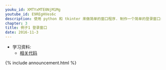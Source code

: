 ```yaml
---
youku_id: XMTYxMTE0NjM1Mg
youtube_id: E9REgHVes6c
description: 使用 python 和 tkinter 来做简单的窗口程序. 制作一个简单的登录窗口练习.
chapter: 3
title: 例子1 登录窗口
date: 2016-11-3
---
```

* 学习资料:
  * [相关代码](https://github.com/MorvanZhou/tutorials/tree/master/tkinterTUT/tk14_login_example)

{% include announcement.html %}